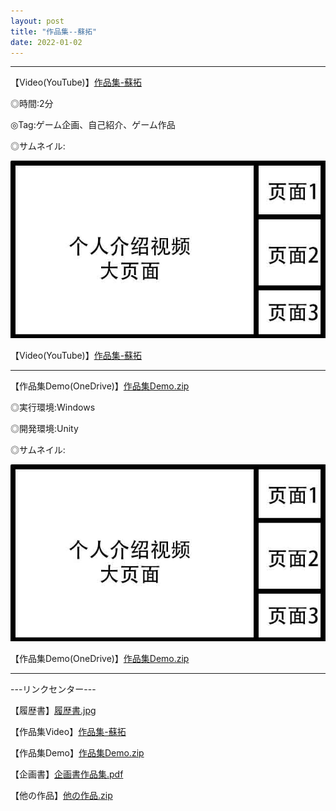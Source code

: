 ```yaml
---
layout: post
title: "作品集--蘇拓"
date: 2022-01-02
---
```

********************************************************

【Video(YouTube)】[作品集-蘇拓](https://www.youtube.com/watch?v=_rLbzftN2kg)

◎時間:2分

◎Tag:ゲーム企画、自己紹介、ゲーム作品 

◎サムネイル:

![Image text](https://github.com/SotakuStudio/SotakuStudio.github.io/blob/main/chnblog/image/IntroductionPage.jpg?raw=true)

【Video(YouTube)】[作品集-蘇拓](https://www.youtube.com/watch?v=_rLbzftN2kg)

********************************************************

【作品集Demo(OneDrive)】[作品集Demo.zip](https://v.qq.com/x/page/d3224z0fxsn.html)

◎実行環境:Windows

◎開発環境:Unity

◎サムネイル:

![Image text](https://github.com/SotakuStudio/SotakuStudio.github.io/blob/main/chnblog/image/IntroductionPage.jpg?raw=true)

【作品集Demo(OneDrive)】[作品集Demo.zip](https://v.qq.com/x/page/d3224z0fxsn.html)

********************************************************

---リンクセンター---

【履歴書】[履歴書.jpg](https://1drv.ms/b/s!Aj9fktzHJKNciN06rw5TyEamfuhR8g?e=3nODQ8)

【作品集Video】[作品集-蘇拓](https://v.qq.com/x/page/d3224z0fxsn.html)

【作品集Demo】[作品集Demo.zip](https://v.qq.com/x/page/d3224z0fxsn.html)

【企画書】[企画書作品集.pdf](https://1drv.ms/b/s!Aj9fktzHJKNciN06rw5TyEamfuhR8g?e=3nODQ8)

【他の作品】[他の作品.zip](https://1drv.ms/b/s!Aj9fktzHJKNciN06rw5TyEamfuhR8g?e=3nODQ8)

